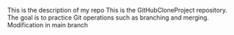 This is the description of my repo
This is the GitHubCloneProject repository. The goal is to practice Git operations such as branching and merging.
Modification in main branch


